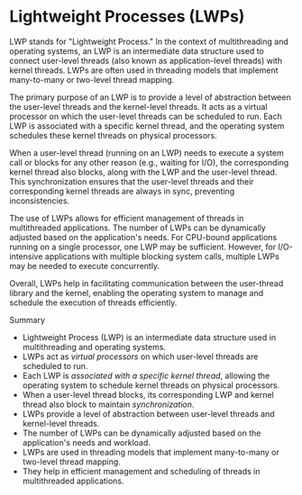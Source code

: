 # Lightweight Processes (LWPs)

LWP stands for "Lightweight Process." In the context of multithreading and operating systems, an LWP is an intermediate data structure used to connect user-level threads (also known as application-level threads) with kernel threads. LWPs are often used in threading models that implement many-to-many or two-level thread mapping.

The primary purpose of an LWP is to provide a level of abstraction between the user-level threads and the kernel-level threads. It acts as a virtual processor on which the user-level threads can be scheduled to run. Each LWP is associated with a specific kernel thread, and the operating system schedules these kernel threads on physical processors.

When a user-level thread (running on an LWP) needs to execute a system call or blocks for any other reason (e.g., waiting for I/O), the corresponding kernel thread also blocks, along with the LWP and the user-level thread. This synchronization ensures that the user-level threads and their corresponding kernel threads are always in sync, preventing inconsistencies.

The use of LWPs allows for efficient management of threads in multithreaded applications. The number of LWPs can be dynamically adjusted based on the application's needs. For CPU-bound applications running on a single processor, one LWP may be sufficient. However, for I/O-intensive applications with multiple blocking system calls, multiple LWPs may be needed to execute concurrently.

Overall, LWPs help in facilitating communication between the user-thread library and the kernel, enabling the operating system to manage and schedule the execution of threads efficiently.

Summary

- Lightweight Process (LWP) is an intermediate data structure used in multithreading and operating systems.
- LWPs act as *virtual processors* on which user-level threads are scheduled to run.
- Each LWP is *associated with a specific kernel thread*, allowing the operating system to schedule kernel threads on physical processors.
- When a user-level thread blocks, its corresponding LWP and kernel thread also block to maintain *synchronization*.
- LWPs provide a level of abstraction between user-level threads and kernel-level threads.
- The number of LWPs can be dynamically adjusted based on the application's needs and workload.
- LWPs are used in threading models that implement many-to-many or two-level thread mapping.
- They help in efficient management and scheduling of threads in multithreaded applications.
